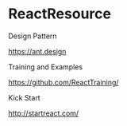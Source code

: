 # ReactResource

Design Pattern

https://ant.design

Training and Examples

https://github.com/ReactTraining/

Kick Start

http://startreact.com/
